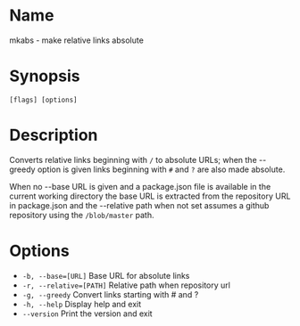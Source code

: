 # Name

mkabs - make relative links absolute

# Synopsis

```
[flags] [options]
```

# Description

Converts relative links beginning with `/` to absolute URLs; when the --greedy option is given links beginning with `#` and `?` are also made absolute.

When no --base URL is given and a package.json file is available in the current working directory the base URL is extracted from the repository URL in package.json and the --relative path when not set assumes a github repository using the `/blob/master` path.

# Options

+ `-b, --base=[URL]` Base URL for absolute links
+ `-r, --relative=[PATH]` Relative path when repository url
+ `-g, --greedy` Convert links starting with # and ?
+ `-h, --help` Display help and exit
+ `--version` Print the version and exit

<? @include {=include} mkabs-example.md ?>
